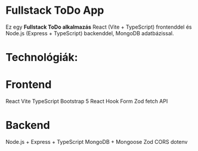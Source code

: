 # Fullstack ToDo App

Ez egy **Fullstack ToDo alkalmazás** React (Vite + TypeScript) frontenddel és Node.js (Express + TypeScript) backenddel, MongoDB adatbázissal.

# Technológiák:

# Frontend

React Vite
TypeScript
Bootstrap 5
React Hook Form
Zod
fetch API

# Backend

Node.js + Express + TypeScript
MongoDB + Mongoose
Zod
CORS
dotenv
